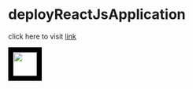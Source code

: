 # deployReactJsApplication

click here to visit [link](https://akshanshchauhan.github.io/deployReactJsApplication/)

<img src="https://static.toiimg.com/photo/77995321.cms" width="48" style="border: 10px solid black;">
